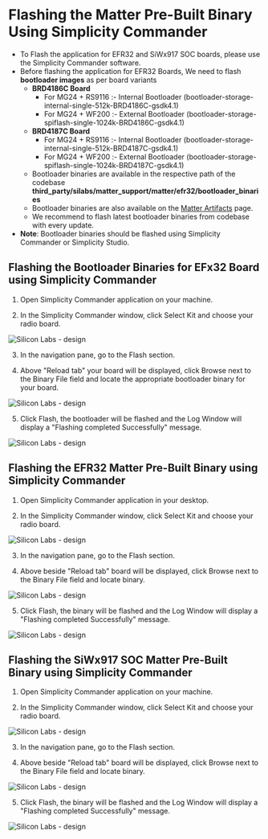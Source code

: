 # Flashing the Matter Pre-Built Binary Using Simplicity Commander
- To Flash the application for EFR32 and SiWx917 SOC boards, please use the Simplicity Commander software.
- Before flashing the application for EFR32 Boards, We need to flash **bootloader images** as per board variants
    - **BRD4186C Board**
      - For MG24 + RS9116 :- Internal Bootloader (bootloader-storage-internal-single-512k-BRD4186C-gsdk4.1)
      - For MG24 + WF200 :- External Bootloader (bootloader-storage-spiflash-single-1024k-BRD4186C-gsdk4.1)
    - **BRD4187C Board**
      - For MG24 + RS9116 :- Internal Bootloader (bootloader-storage-internal-single-512k-BRD4187C-gsdk4.1)
      - For MG24 + WF200 :- External Bootloader (bootloader-storage-spiflash-single-1024k-BRD4187C-gsdk4.1)
   - Bootloader binaries are available in the respective path of the codebase **third_party/silabs/matter_support/matter/efr32/bootloader_binaries**
   - Bootloader binaries are also available on the [Matter Artifacts](./ARTIFACTS.md) page.
   - We recommend to flash latest bootloader binaries from codebase with every update.
 - **Note**: Bootloader binaries should be flashed using Simplicity Commander or Simplicity Studio.

## Flashing the Bootloader Binaries for EFx32 Board using Simplicity Commander

1. Open Simplicity Commander application on your machine.

2. In the Simplicity Commander window, click Select Kit and choose your radio board.

![Silicon Labs - design](./images/commander-select-board.png)

3. In the navigation pane, go to the Flash section.

4. Above "Reload tab" your board will be displayed, click Browse next to the Binary File field and locate the appropriate bootloader binary for your board.

![Silicon Labs - design](./images/select-flash-option-efr32-commander.png)

5. Click Flash, the bootloader will be flashed and the Log Window will display a "Flashing completed Successfully" message.

![Silicon Labs - design](./images/simplicity-commander-flash-bootloader.png)

## Flashing the EFR32 Matter Pre-Built Binary using Simplicity Commander

1. Open Simplicity Commander application in your desktop.

2. In the Simplicity Commander window, click Select Kit and choose your radio board.

![Silicon Labs - design](./images/commander-select-board.png)

3. In the navigation pane, go to the Flash section.
   
4. Above beside "Reload tab" board will be displayed, click Browse next to the Binary File field and locate binary.

![Silicon Labs - design](./images/select-flash-option-efr32-commander.png)

5. Click Flash, the binary will be flashed and the Log Window will display a "Flashing completed Successfully" message.

![Silicon Labs - design](./images/commander-flash-success-efr32.png)


## Flashing the SiWx917 SOC Matter Pre-Built Binary using Simplicity Commander

1. Open Simplicity Commander application on your machine.

2. In the Simplicity Commander window, click Select Kit and choose your radio board.

![Silicon Labs - design](./images/commander-select-board.png)

3. In the navigation pane, go to the Flash section.

4. Above beside "Reload tab" board will be displayed, click Browse next to the Binary File field and locate binary.

![Silicon Labs - design](../wifi/images/select-flash-option-soc-commander.png)

5. Click Flash, the binary will be flashed and the Log Window will display a "Flashing completed Successfully" message.

![Silicon Labs - design](../wifi/images/commander-flash-success-soc.png)